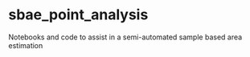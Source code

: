 # sbae_point_analysis
Notebooks and code to assist in a semi-automated sample based area estimation
